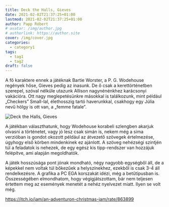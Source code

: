 ```yaml
---
title: Deck the Halls, Gieves
date: 2021-02-02T21:37:25+01:00
lastmod: 2021-02-02T21:37:25+01:00
author: Papp Róbert
# avatar: /img/author.jpg
# authorlink: https://author.site
cover: /img/cover.jpg
categories:
  - category1
tags:
  - tag1
  - tag2
draft: false
---
```


A fő karaktere ennek a játéknak Bartie Worster, a P. G. Wodehouse regények hőse, Gieves pedig az inasunk. De ő csak a kerettörténetben szerepel, szóval nélküle utazunk Allison nagynénénkhez karácsonyi vakációra. Ott nagy meglepetésünkre másokkal is találkozunk, mint például „Checkers” Small-lal, élethosszig tartó haverunkkal, csakhogy egy Júlia nevű hölgy is ott van, a „femme fatale”.

<!--more-->

![Deck the Halls, Gieves](/img/deck-the-halls-gieves.png)

A játékban választhatunk, hogy Wodehouse korabeli szlengben akarjuk olvasni a történetet, vagy jó lesz csak simán is, nekem még a sima verzióban is gondot okozott például az átvezető szövegek értelmezése, úgyhogy első körben mindenkinek ez ajánlott. A szöveg nehézségi szintjén túl a feladatok is nehezek, de egy egész kis tipp-rendszer van hozzájuk felépítve, ami alapján megoldhatók.

A játék hosszúsága pont jónak mondható, négy nagyobb egységből áll, de a képekkel nem voltak túl bőkezűek a helyszínekhez, ezekből is csak 3-4 áll rendelkezésre. A grafika a PC EGA korszakát idézi, még a betűtípusban is. Összességében elmondhatom, hogy végigjátszottam, bár nem teljesen értettem meg az események menetét a nehéz nyelvezet miatt. Ilyen se volt még.

https://itch.io/jam/an-adventuron-christmas-jam/rate/863899
